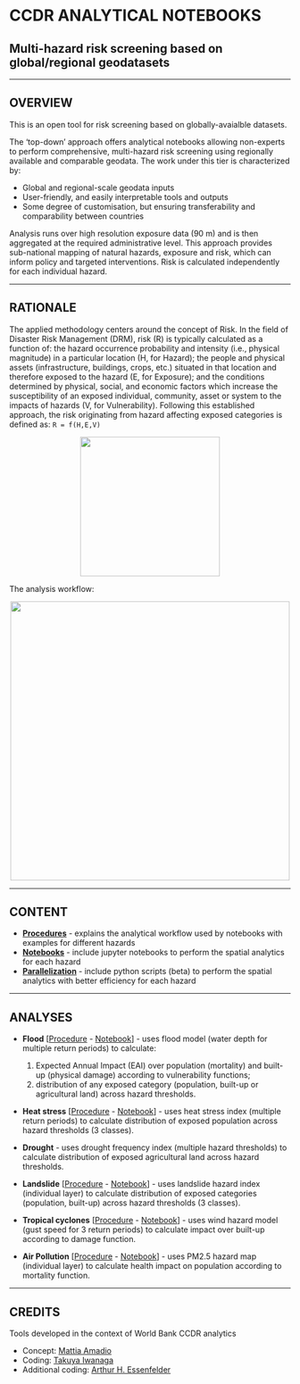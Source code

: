 # CCDR ANALYTICAL NOTEBOOKS
## Multi-hazard risk screening based on global/regional geodatasets

--------------------------------------

## OVERVIEW
This is an open tool for risk screening based on globally-avaialble datasets. 

The ‘top-down’ approach offers analytical notebooks allowing non-experts to perform comprehensive, multi-hazard risk screening using regionally available and comparable geodata. The work under this tier is characterized by: 

 - Global and regional-scale geodata inputs 
 - User-friendly, and easily interpretable tools and outputs
 - Some degree of customisation, but ensuring transferability and comparability between countries 

Analysis runs over high resolution exposure data (90 m) and is then aggregated at the required administrative level. This approach provides sub-national mapping of natural hazards, exposure and risk,  which can inform policy and targeted interventions. Risk is calculated independently for each individual hazard.

--------------------------------------

## RATIONALE

The applied methodology centers around the concept of Risk. In the field of Disaster Risk Management (DRM), risk (R) is typically calculated as a function of: the hazard occurrence probability and intensity (i.e., physical magnitude) in a particular location (H, for Hazard); the people and physical assets (infrastructure, buildings, crops, etc.) situated in that location and therefore exposed to the hazard (E, for Exposure); and the conditions determined by physical, social, and economic factors which increase the susceptibility of an exposed individual, community, asset or system to the impacts of hazards (V, for Vulnerability).
Following this established approach, the risk originating from hazard affecting exposed categories is defined as: `R = f(H,E,V)`

<div align="center">
<img width=250 src="https://user-images.githubusercontent.com/44863827/198075495-b2235f1e-755d-461a-9c4a-ceca8bd2b79e.png">
</div>

The analysis workflow:
<div align="center"><img width=500 src="https://user-images.githubusercontent.com/44863827/200046500-2418ed39-88dd-4aa6-acf3-fb2963899db8.png"></div>

--------------------------------------

## CONTENT

   - **[Procedures](procedures/)** - explains the analytical workflow used by notebooks with examples for different hazards
   - **[Notebooks](notebooks/)** - include jupyter notebooks to perform the spatial analytics for each hazard
   - **[Parallelization](parallelization/)** - include python scripts (beta) to perform the spatial analytics with better efficiency for each hazard
   
--------------------------------------

## ANALYSES

  - **Flood** [[Procedure](procedures/Analytical_procedure_function.md) - [Notebook](notebooks/Flood.ipynb)] - uses flood model (water depth for multiple return periods) to calculate:
	1) Expected Annual Impact (EAI) over population (mortality) and built-up (physical damage) according to vulnerability functions;
	2) distribution of any exposed category (population, built-up or agricultural land) across hazard thresholds.

  - **Heat stress** [[Procedure](procedures/Analytical_procedure_classes.md) - [Notebook](notebooks/Heat_stress.ipynb)] - uses heat stress index (multiple return periods) to calculate distribution of exposed population across hazard thresholds (3 classes).
 
  - **Drought** - uses drought frequency index (multiple hazard thresholds) to calculate distribution of exposed agricultural land across hazard thresholds.
  
  - **Landslide** [[Procedure](procedures/Analytical_procedure_classes.md) - [Notebook](notebooks/Landslide.ipynb)] - uses landslide hazard index (individual layer) to calculate distribution of exposed categories (population, built-up) across hazard thresholds (3 classes).
  
  - **Tropical cyclones** [[Procedure](procedures/Analytical_procedure_function.md) - [Notebook](notebooks/Tropical_cyclones.ipynb)] - uses wind hazard model (gust speed for 3 return periods) to calculate impact over built-up according to damage function.
  
  - **Air Pollution** [[Procedure](procedures/Analytical_procedure_classes.md) - [Notebook](notebooks/AirPollution.ipynb)] - uses PM2.5 hazard map (individual layer) to calculate health impact on population according to mortality function.

--------------------------------------

## CREDITS

Tools developed in the context of World Bank CCDR analytics
- Concept: [Mattia Amadio](https://www.github.com/matamadio)
- Coding: [Takuya Iwanaga](https://github.com/ConnectedSystems)
- Additional coding: [Arthur H. Essenfelder](https://github.com/artessen)
